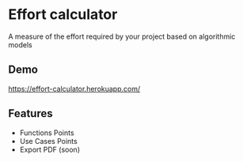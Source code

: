 # Effort calculator

A measure of the effort required by your project based on algorithmic models

## Demo

https://effort-calculator.herokuapp.com/

## Features

+ Functions Points
+ Use Cases Points
+ Export PDF (soon)